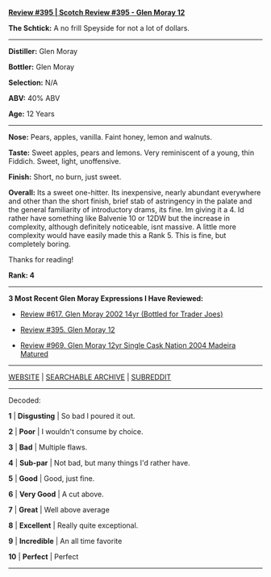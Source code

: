 
[**Review #395 | Scotch Review #395 - Glen Moray 12**]( https://t8ke.review/review-395-glen-moray-12/)

**The Schtick:** A no frill Speyside for not a lot of dollars. 

-----

**Distiller:** Glen Moray

**Bottler:** Glen Moray

**Selection:** N/A

**ABV:**  40% ABV

**Age:** 12 Years 

-----

**Nose:**  Pears, apples, vanilla. Faint honey, lemon and walnuts. 

**Taste:** Sweet apples, pears and lemons. Very reminiscent of a young, thin Fiddich. Sweet, light, unoffensive.  

**Finish:** Short, no burn, just sweet. 

**Overall:** Its a sweet one-hitter. Its inexpensive, nearly abundant everywhere and other than the short finish, brief stab of astringency in the palate and the general familiarity of introductory drams, its fine. Im giving it a 4. Id rather have something like Balvenie 10 or 12DW but the increase in complexity, although definitely noticeable, isnt massive. A little more complexity would have easily made this a Rank 5. This is fine, but completely boring. 

Thanks for reading!

**Rank: 4**

----- 

**3 Most Recent Glen Moray Expressions I Have Reviewed:** 

- [Review #617. Glen Moray 2002 14yr (Bottled for Trader Joes)]( https://t8ke.review/review-617-glen-moray-2002-14yr-trader-joes/) 

- [Review #395. Glen Moray 12]( https://t8ke.review/review-395-glen-moray-12/) 

- [Review #969. Glen Moray 12yr Single Cask Nation 2004 Madeira Matured]( https://t8ke.review/review-969-glen-moray-12yr-single-cask-nation-2004-madeira-cask/) 

-----

[WEBSITE](https://t8ke.review) | [SEARCHABLE ARCHIVE](https://t8ke.review/review-archive/) | [SUBREDDIT](https://reddit.com/r/t8kereviews)

-----

Decoded:

**1** | **Disgusting** | So bad I poured it out.

**2** | **Poor** | I wouldn't consume by choice.

**3** | **Bad** | Multiple flaws.

**4** | **Sub-par** | Not bad, but many things I'd rather have.

**5** | **Good** | Good, just fine.

**6** | **Very Good** | A cut above.

**7** | **Great** | Well above average

**8** | **Excellent** | Really quite exceptional.

**9** | **Incredible** | An all time favorite

**10** | **Perfect** | Perfect

----

